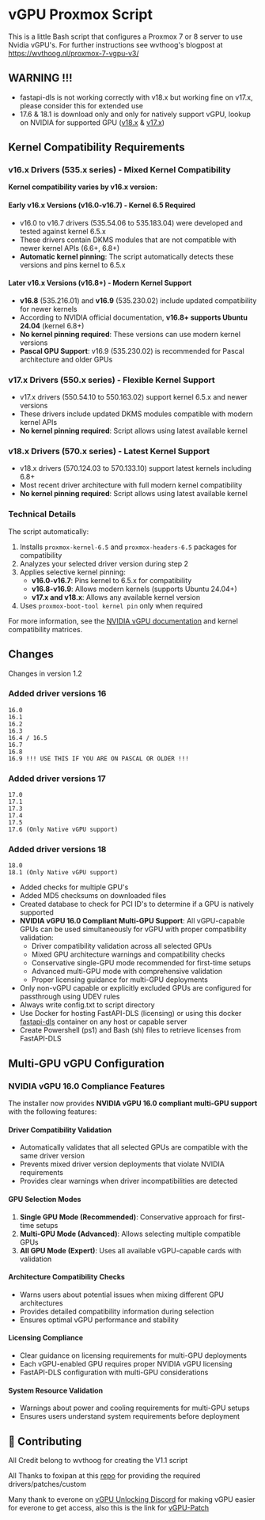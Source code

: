 # vGPU Proxmox Script
This is a little Bash script that configures a Proxmox 7 or 8 server to use Nvidia vGPU's. 
For further instructions see wvthoog's blogpost at https://wvthoog.nl/proxmox-7-vgpu-v3/

## WARNING !!!
- fastapi-dls is not working correctly with v18.x but working fine on v17.x, please consider this for extended use
- 17.6 & 18.1 is download only and only for natively support vGPU, lookup on NVIDIA for supported GPU ([v18.x](https://docs.nvidia.com/vgpu/18.0/product-support-matrix/index.html) & [v17.x](https://docs.nvidia.com/vgpu/17.0/product-support-matrix/index.html))

## Kernel Compatibility Requirements

### v16.x Drivers (535.x series) - Mixed Kernel Compatibility
**Kernel compatibility varies by v16.x version:**

#### Early v16.x Versions (v16.0-v16.7) - Kernel 6.5 Required
- v16.0 to v16.7 drivers (535.54.06 to 535.183.04) were developed and tested against kernel 6.5.x
- These drivers contain DKMS modules that are not compatible with newer kernel APIs (6.6+, 6.8+)
- **Automatic kernel pinning**: The script automatically detects these versions and pins kernel to 6.5.x

#### Later v16.x Versions (v16.8+) - Modern Kernel Support
- **v16.8** (535.216.01) and **v16.9** (535.230.02) include updated compatibility for newer kernels
- According to NVIDIA official documentation, **v16.8+ supports Ubuntu 24.04** (kernel 6.8+)
- **No kernel pinning required**: These versions can use modern kernel versions
- **Pascal GPU Support**: v16.9 (535.230.02) is recommended for Pascal architecture and older GPUs

### v17.x Drivers (550.x series) - Flexible Kernel Support  
- v17.x drivers (550.54.10 to 550.163.02) support kernel 6.5.x and newer versions
- These drivers include updated DKMS modules compatible with modern kernel APIs
- **No kernel pinning required**: Script allows using latest available kernel

### v18.x Drivers (570.x series) - Latest Kernel Support
- v18.x drivers (570.124.03 to 570.133.10) support latest kernels including 6.8+
- Most recent driver architecture with full modern kernel compatibility
- **No kernel pinning required**: Script allows using latest available kernel

### Technical Details
The script automatically:
1. Installs `proxmox-kernel-6.5` and `proxmox-headers-6.5` packages for compatibility
2. Analyzes your selected driver version during step 2
3. Applies selective kernel pinning:
   - **v16.0-v16.7**: Pins kernel to 6.5.x for compatibility 
   - **v16.8-v16.9**: Allows modern kernels (supports Ubuntu 24.04+)
   - **v17.x and v18.x**: Allows any available kernel version
4. Uses `proxmox-boot-tool kernel pin` only when required

For more information, see the [NVIDIA vGPU documentation](https://docs.nvidia.com/grid/) and kernel compatibility matrices.
## Changes
Changes in version 1.2
### Added driver versions 16
	16.0
	16.1
	16.2
	16.3
	16.4 / 16.5
	16.7
	16.8
	16.9 !!! USE THIS IF YOU ARE ON PASCAL OR OLDER !!!
### Added driver versions 17
	17.0
	17.1
	17.3
	17.4
	17.5
	17.6 (Only Native vGPU support)
### Added driver versions 18
	18.0
	18.1 (Only Native vGPU support)
- Added checks for multiple GPU's
- Added MD5 checksums on downloaded files
- Created database to check for PCI ID's to determine if a GPU is natively supported
- **NVIDIA vGPU 16.0 Compliant Multi-GPU Support**: All vGPU-capable GPUs can be used simultaneously for vGPU with proper compatibility validation:
  - Driver compatibility validation across all selected GPUs
  - Mixed GPU architecture warnings and compatibility checks
  - Conservative single-GPU mode recommended for first-time setups
  - Advanced multi-GPU mode with comprehensive validation
  - Proper licensing guidance for multi-GPU deployments
- Only non-vGPU capable or explicitly excluded GPUs are configured for passthrough using UDEV rules
- Always write config.txt to script directory
- Use Docker for hosting FastAPI-DLS (licensing) or using this docker [fastapi-dls](https://github.com/GreenDamTan/fastapi-dls_mirror) container on any host or capable server
- Create Powershell (ps1) and Bash (sh) files to retrieve licenses from FastAPI-DLS

## Multi-GPU vGPU Configuration

### NVIDIA vGPU 16.0 Compliance Features

The installer now provides **NVIDIA vGPU 16.0 compliant multi-GPU support** with the following features:

#### Driver Compatibility Validation
- Automatically validates that all selected GPUs are compatible with the same driver version
- Prevents mixed driver version deployments that violate NVIDIA requirements
- Provides clear warnings when driver incompatibilities are detected

#### GPU Selection Modes
1. **Single GPU Mode (Recommended)**: Conservative approach for first-time setups
2. **Multi-GPU Mode (Advanced)**: Allows selecting multiple compatible GPUs
3. **All GPU Mode (Expert)**: Uses all available vGPU-capable cards with validation

#### Architecture Compatibility Checks
- Warns users about potential issues when mixing different GPU architectures
- Provides detailed compatibility information during selection
- Ensures optimal vGPU performance and stability

#### Licensing Compliance
- Clear guidance on licensing requirements for multi-GPU deployments
- Each vGPU-enabled GPU requires proper NVIDIA vGPU licensing
- FastAPI-DLS configuration with multi-GPU considerations

#### System Resource Validation
- Warnings about power and cooling requirements for multi-GPU setups
- Ensures users understand system requirements before deployment

## 🚀 Contributing
All Credit belong to wvthoog for creating the V1.1 script

All Thanks to foxipan at this [repo](https://alist.homelabproject.cc/foxipan) for providing the required drivers/patches/custom

Many thank to everone on [vGPU Unlocking Discord](https://discord.gg/5rQsSV3Byq) for making vGPU easier for everone to get access, also this is the link for [vGPU-Patch](https://gitlab.com/polloloco/vgpu-proxmox)
